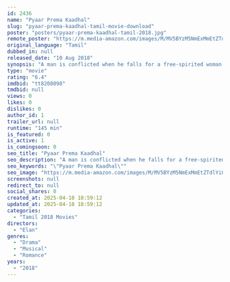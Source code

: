 ```yaml
---
id: 2436
name: "Pyaar Prema Kaadhal"
slug: "pyaar-prema-kaadhal-tamil-movie-download"
poster: "posters/pyaar-prema-kaadhal-tamil-2018.jpg"
remote_poster: "https://m.media-amazon.com/images/M/MV5BYzM5NmExMmEtZTdlYi00OTI4LWI5OGItM2UxMGQ1OWRhYTZhXkEyXkFqcGc@._V1_SX300.jpg"
original_language: "Tamil"
dubbed_in: null
released_date: "10 Aug 2018"
synopsis: "A man is conflicted when he falls for a free-spirited woman that he knows that his mother will not like."
type: "movie"
rating: "6.4"
imdbid: "tt8208098"
tmdbid: null
views: 0
likes: 0
dislikes: 0
author_id: 1
trailer_url: null
runtime: "145 min"
is_featured: 0
is_active: 1
is_comingsoon: 0
seo_title: "Pyaar Prema Kaadhal"
seo_description: "A man is conflicted when he falls for a free-spirited woman that he knows that his mother will not like."
seo_keywords: "\"Pyaar Prema Kaadhal\""
seo_image: "https://m.media-amazon.com/images/M/MV5BYzM5NmExMmEtZTdlYi00OTI4LWI5OGItM2UxMGQ1OWRhYTZhXkEyXkFqcGc@._V1_SX300.jpg"
screenshots: null
redirect_to: null
social_shares: 0
created_at: 2025-04-10 18:59:12
updated_at: 2025-04-10 18:59:12
categories:
  - "Tamil 2018 Movies"
directors:
  - "Elan"
genres:
  - "Drama"
  - "Musical"
  - "Romance"
years:
  - "2018"
---
```

